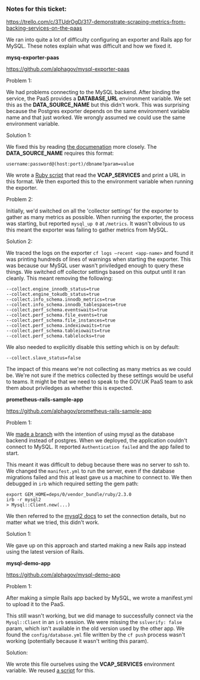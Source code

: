 ### Notes for this ticket:

https://trello.com/c/3TUdrOgD/317-demonstrate-scraping-metrics-from-backing-services-on-the-paas



We ran into quite a lot of difficulty configuring an exporter and Rails app for MySQL. These notes explain what was difficult and how we fixed it.



**mysq-exporter-paas**

https://github.com/alphagov/mysql-exporter-paas



Problem 1:

We had problems connecting to the MySQL backend. After binding the service, the PaaS provides a **DATABASE_URL** environment variable. We set this as the **DATA_SOURCE_NAME** but this didn't work. This was surprising because the Postgres exporter depends on the same environment variable name and that just worked. We wrongly assumed we could use the same environment variable.

Solution 1:

We fixed this by reading [the documenation](https://github.com/prometheus/mysqld_exporter) more closely. The **DATA_SOURCE_NAME** requires this format:

```
username:password@(host:port)/dbname?param=value
```

We wrote a [Ruby script](https://github.com/alphagov/mysql-exporter-paas/blob/master/data_source) that read the **VCAP_SERVICES** and print a URL in this format. We then exported this to the environment variable when running the exporter.





Problem 2:

Initially, we'd switched on all the 'collector settings' for the exporter to gather as many metrics as possible. When running the exporter, the process was starting, but reported `mysql_up 0` at `/metrics`. It wasn't obvious to us this meant the exporter was failing to gather metrics from MySQL.

Solution 2:

We traced the logs on the exporter `cf logs —recent <app-name>` and found it was printing hundreds of lines of warnings when starting the exporter. This was because our MySQL user wasn't priviledged enough to query these things. We switched off collector settings based on this output until it ran cleanly. This meant removing the following:

```
--collect.engine_innodb_status=true
--collect.engine_tokudb_status=true
--collect.info_schema.innodb_metrics=true
--collect.info_schema.innodb_tablespaces=true
--collect.perf_schema.eventswaits=true
--collect.perf_schema.file_events=true
--collect.perf_schema.file_instances=true
--collect.perf_schema.indexiowaits=true
--collect.perf_schema.tableiowaits=true
--collect.perf_schema.tablelocks=true
```

We also needed to explicitly disable this setting which is on by default:

```
--collect.slave_status=false
```

The impact of this means we're not collecting as many metrics as we could be. We're not sure if the metrics collected by these settings would be useful to teams. It might be that we need to speak to the GOV.UK PaaS team to ask them about priviledges as whether this is expected.



**prometheus-rails-sample-app**

https://github.com/alphagov/prometheus-rails-sample-app



Problem 1:

We [made a branch](https://github.com/alphagov/prometheus-rails-sample-app/tree/mysql-backend) with the intention of using mysql as the database backend instead of postgres. When we deployed, the application couldn't connect to MySQL. It reported `Authentication failed` and the app failed to start.

This meant it was difficult to debug because there was no server to ssh to. We changed the `manifest.yml` to run the server, even if the database migrations failed and this at least gave us a machine to connect to. We then debugged in `irb` which required setting the gem path:

```
export GEM_HOME=deps/0/vendor_bundle/ruby/2.3.0
irb -r mysql2
> Mysql::Client.new(...)
```

We then referred to the [mysql2 docs](https://github.com/brianmario/mysql2) to set the connection details, but no matter what we tried, this didn't work.

Solution 1:

We gave up on this approach and started making a new Rails app instead using the latest version of Rails.





**mysql-demo-app**

https://github.com/alphagov/mysql-demo-app



Problem 1:

After making a simple Rails app backed by MySQL, we wrote a manifest.yml to upload it to the PaaS.

This still wasn't working, but we did manage to successfully connect via the `Mysql::Client` in an `irb` session. We were missing the `sslverify: false` param, which isn't available in the old version used by the other app. We found the `config/database.yml` file written by the `cf push` process wasn't working (potentially because it wasn't writing this param).

Solution:

We wrote this file ourselves using the **VCAP_SERVICES** environment variable. We reused [a script](https://github.com/alphagov/mysql-demo-app/blob/master/write_yaml) for this.
